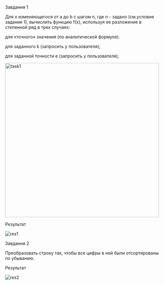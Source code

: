 Завдання 1

Для х изменяющегося от a до b с шагом n, где n - задано (см.условие задания 1), вычислить функцию f(x), используя ее разложение в степенной ряд в трех случаях:

для «точного» значения (по аналитической формуле).

для заданного k (запросить у пользователя);

для заданной точности e (запросить у пользователя);

<img width="499" alt="task1" src="https://github.com/DarkRimo/l4/assets/138011448/0aaba6a0-ba8a-4734-a17f-5dbe6832aab5">


Результат

![res1](https://github.com/DarkRimo/l4/assets/138011448/6017d0ac-9fed-4c2c-93e5-a4f52da8d91d)

Завдання 2

Преобразовать строку так, чтобы все цифры в ней были отсортированы по убыванию.

Результат

![res2](https://github.com/DarkRimo/l4/assets/138011448/b9e199f4-6ff6-4f31-bbc9-c3ccd1251a2d)
